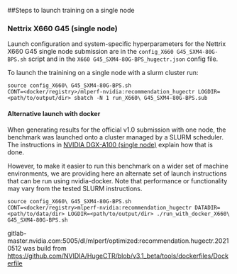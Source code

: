 ##Steps to launch training on a single node

### Nettrix X660 G45 (single node)
Launch configuration and system-specific hyperparameters for the Nettrix X660 G45
single node submission are in the `config_X660 G45_SXM4-80G-BPS.sh` script and in the `X660 G45_SXM4-80G-BPS_hugectr.json` config file.

To launch the trainining on a single node with a slurm cluster run:
```
source config_X660\ G45_SXM4-80G-BPS.sh
CONT=<docker/registry>/mlperf-nvidia:recommendation_hugectr LOGDIR=<path/to/output/dir> sbatch -N 1 run_X660\ G45_SXM4-80G-BPS.sub
```

#### Alternative launch with docker

When generating results for the official v1.0 submission with one node, the
benchmark was launched onto a cluster managed by a SLURM scheduler. The
instructions in [NVIDIA DGX-A100 (single node)](#nvidia-dgx-a100-single-node) explain
how that is done.

However, to make it easier to run this benchmark on a wider set of machine
environments, we are providing here an alternate set of launch instructions
that can be run using nvidia-docker. Note that performance or functionality may
vary from the tested SLURM instructions.

```
source config_X660\ G45_SXM4-80G-BPS.sh
CONT=<docker/registry>mlperf-nvidia:recommendation_hugectr DATADIR=<path/to/data/dir> LOGDIR=<path/to/output/dir> ./run_with_docker_X660\ G45_SXM4-80G-BPS.sh
```
gitlab-master.nvidia.com:5005/dl/mlperf/optimized:recommendation.hugectr.20210512 was build from https://github.com/NVIDIA/HugeCTR/blob/v3.1_beta/tools/dockerfiles/Dockerfile
